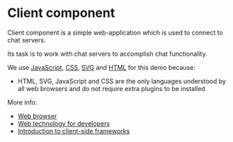 # Client component

Client component is a simple web-application which is used to connect to chat servers.

Its task is to work with chat servers to accomplish chat functionality.

We use [JavaScript](https://en.wikipedia.org/wiki/JavaScript), [CSS](https://en.wikipedia.org/wiki/Cascading_Style_Sheets), [SVG](https://en.wikipedia.org/wiki/Scalable_Vector_Graphics) and [HTML](https://en.wikipedia.org/wiki/HTML) for this demo because:
 * HTML, SVG, JavaScript and CSS are the only languages understood by all web browsers and do not require extra plugins to be installed

More info:
 * [Web browser](https://en.wikipedia.org/wiki/Web_browser)
 * [Web technology for developers](https://developer.mozilla.org/en-US/docs/Web)
 * [Introduction to client-side frameworks](https://developer.mozilla.org/en-US/docs/Learn/Tools_and_testing/Client-side_JavaScript_frameworks/Introduction)
 